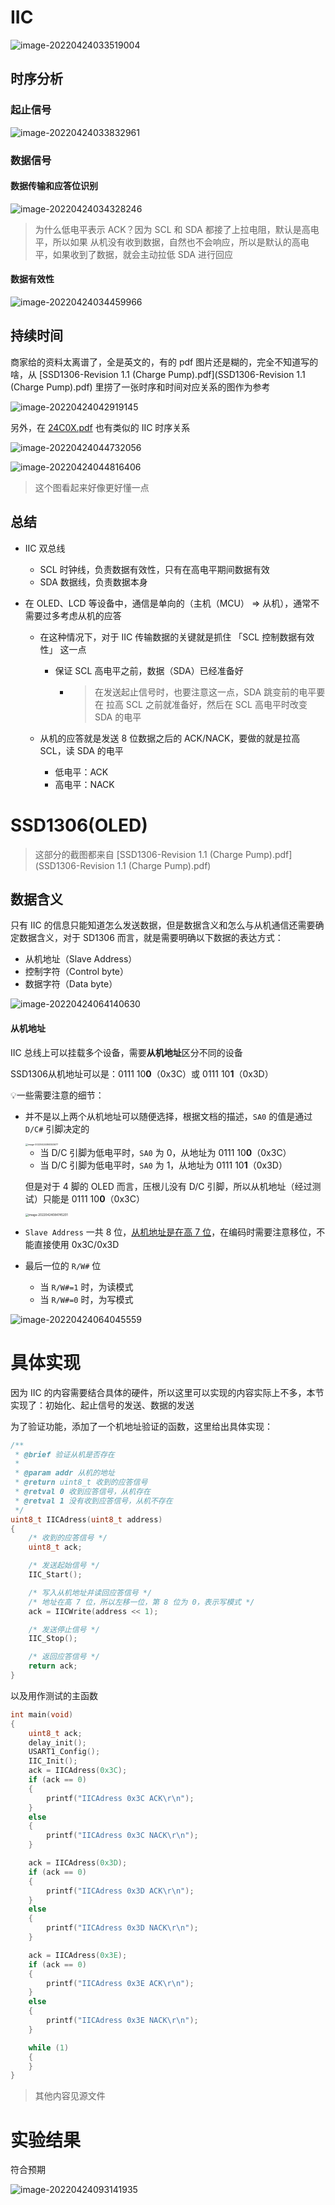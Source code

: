 # IIC

![image-20220424033519004](img/image-20220424033519004.png)

## 时序分析

### 起止信号

![image-20220424033832961](img/image-20220424033832961.png)

### 数据信号

#### 数据传输和应答位识别

![image-20220424034328246](img/image-20220424034328246.png)

> 为什么低电平表示 ACK？因为 SCL 和 SDA 都接了上拉电阻，默认是高电平，所以如果 从机没有收到数据，自然也不会响应，所以是默认的高电平，如果收到了数据，就会主动拉低 SDA 进行回应

#### 数据有效性

![image-20220424034459966](img/image-20220424034459966.png)

## 持续时间

商家给的资料太离谱了，全是英文的，有的 pdf 图片还是糊的，完全不知道写的啥，从 [SSD1306-Revision 1.1 (Charge Pump).pdf](SSD1306-Revision 1.1 (Charge Pump).pdf) 里捞了一张时序和时间对应关系的图作为参考



![image-20220424042919145](img/image-20220424042919145.png)



另外，在 [24C0X.pdf](24C0X.pdf) 也有类似的 IIC 时序关系



![image-20220424044732056](img/image-20220424044732056.png)

![image-20220424044816406](img/image-20220424044816406.png)

> 这个图看起来好像更好懂一点

## 总结

- IIC 双总线

  - SCL 时钟线，负责数据有效性，只有在高电平期间数据有效
  - SDA 数据线，负责数据本身

- 在 OLED、LCD 等设备中，通信是单向的（主机（MCU） => 从机），通常不需要过多考虑从机的应答

  - 在这种情况下，对于 IIC 传输数据的关键就是抓住 「SCL 控制数据有效性」 这一点

    - 保证 SCL 高电平之前，数据（SDA）已经准备好

      - > 在发送起止信号时，也要注意这一点，SDA 跳变前的电平要在 拉高 SCL 之前就准备好，然后在 SCL 高电平时改变 SDA 的电平

  - 从机的应答就是发送 8 位数据之后的 ACK/NACK，要做的就是拉高 SCL，读 SDA 的电平

    - 低电平：ACK
    - 高电平：NACK

# SSD1306(OLED)

> 这部分的截图都来自 [SSD1306-Revision 1.1 (Charge Pump).pdf](SSD1306-Revision 1.1 (Charge Pump).pdf) 

## 数据含义

只有 IIC 的信息只能知道怎么发送数据，但是数据含义和怎么与从机通信还需要确定数据含义，对于 SD1306 而言，就是需要明确以下数据的表达方式：

- 从机地址（Slave Address）
- 控制字符（Control byte）
- 数据字符（Data byte）

![image-20220424064140630](img/image-20220424064140630.png)

#### 从机地址

IIC 总线上可以挂载多个设备，需要**从机地址**区分不同的设备

SSD1306从机地址可以是：0111 10**0**（0x3C）或 0111 10**1**（0x3D）

💡一些需要注意的细节：

- 并不是以上两个从机地址可以随便选择，根据文档的描述，`SA0` 的值是通过 `D/C#` 引脚决定的

  <img src="img/image-20220424084553677.png" alt="image-20220424084553677" style="zoom:25%;" />

  - 当 D/C 引脚为低电平时，`SA0` 为 0，从地址为 0111 10**0**（0x3C）
  - 当 D/C 引脚为低电平时，`SA0` 为 1，从地址为 0111 10**1**（0x3D）

  但是对于 4 脚的 OLED 而言，压根儿没有 D/C 引脚，所以从机地址（经过测试）只能是 0111 10**0**（0x3C）

  <img src="img/image-20220424084745201.png" alt="image-20220424084745201" style="zoom: 33%;" />

- `Slave Address` 一共 8 位，<u>从机地址是在高 7 位</u>，在编码时需要注意移位，不能直接使用 0x3C/0x3D
- 最后一位的 `R/W#` 位
  - 当 `R/W#=1` 时，为读模式
  - 当 `R/W#=0` 时，为写模式

![image-20220424064045559](img/image-20220424064045559.png)

# 具体实现

因为 IIC 的内容需要结合具体的硬件，所以这里可以实现的内容实际上不多，本节实现了：初始化、起止信号的发送、数据的发送

为了验证功能，添加了一个机地址验证的函数，这里给出具体实现：

```c
/**
 * @brief 验证从机是否存在
 *
 * @param addr 从机的地址
 * @return uint8_t 收到的应答信号
 * @retval 0 收到应答信号，从机存在
 * @retval 1 没有收到应答信号，从机不存在
 */
uint8_t IICAdress(uint8_t address)
{
	/* 收到的应答信号 */
	uint8_t ack;

	/* 发送起始信号 */
	IIC_Start();

	/* 写入从机地址并读回应答信号 */
	/* 地址在高 7 位，所以左移一位，第 8 位为 0，表示写模式 */
	ack = IICWrite(address << 1);

	/* 发送停止信号 */
	IIC_Stop();

	/* 返回应答信号 */
	return ack;
}
```

以及用作测试的主函数

```c
int main(void)
{
	uint8_t ack;
	delay_init();
	USART1_Config();
	IIC_Init();
	ack = IICAdress(0x3C);
	if (ack == 0)
	{
		printf("IICAdress 0x3C ACK\r\n");
	}
	else
	{
		printf("IICAdress 0x3C NACK\r\n");
	}

	ack = IICAdress(0x3D);
	if (ack == 0)
	{
		printf("IICAdress 0x3D ACK\r\n");
	}
	else
	{
		printf("IICAdress 0x3D NACK\r\n");
	}

	ack = IICAdress(0x3E);
	if (ack == 0)
	{
		printf("IICAdress 0x3E ACK\r\n");
	}
	else
	{
		printf("IICAdress 0x3E NACK\r\n");
	}

	while (1)
	{
	}
}
```



> 其他内容见源文件

# 实验结果

符合预期

![image-20220424093141935](img/image-20220424093141935.png)

